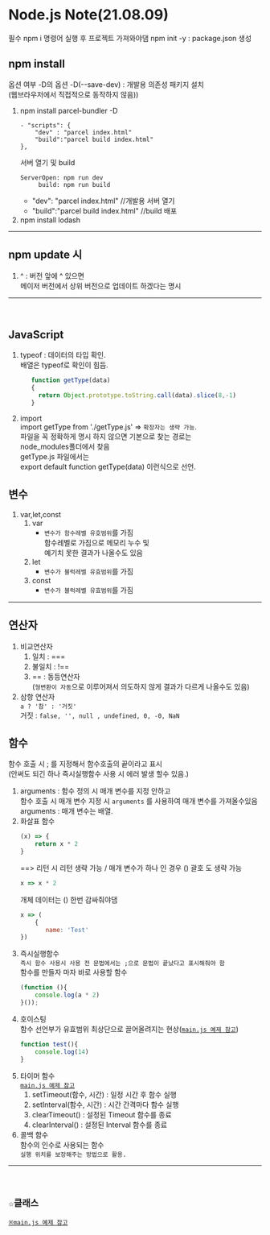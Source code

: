 # Node.js Note(21.08.09)
필수 npm i 명령어 실행 후 프로젝트 가져와야댐
npm init -y : package.json 생성

## npm install
옵션 여부 -D의 옵션 
-D(--save-dev) : 개발용 의존성 패키지 설치  
(웹브라우저에서 직접적으로 동작하지 않음))  
1. npm install parcel-bundler -D
    ```javascripts
    - "scripts": {
        "dev" : "parcel index.html"
        "build":"parcel build index.html"
    },
    ```
    서버 열기 및 build
    ```
    ServerOpen: npm run dev
         build: npm run build
    ```
    - "dev": "parcel index.html" //개발용 서버 열기
    - "build":"parcel build index.html" //build 배포
1. npm install lodash
---
## npm update 시 
1. ^ : 버전 앞에 ^ 있으면  
메이저 버전에서 상위 버전으로 업데이트 하겠다는 명시
---

</br>

## JavaScript
1. typeof : 데이터의 타입 확인.  
배열은 typeof로 확인이 힘듬.
   ```javascript
      function getType(data)
      {
        return Object.prototype.toString.call(data).slice(8,-1)
      }
   ```
1. import  
import getType from './getType.js' => `확장자는 생략 가능`.  
파일을 꼭 정확하게 명시 하지 않으면 기본으로 찾는 경로는  
node_modules폴더에서 찾음  
getType.js 파일에서는  
export default function getType(data) 이런식으로 선언.

## 변수
1. var,let,const
    1. var  
        - `변수가 함수레벨 유호범위`를 가짐  
        함수레벨로 가짐으로 메모리 누수 및  
        예기치 못한 결과가 나올수도 있음
    1. let
        - `변수가 블럭레벨 유효범위`를 가짐
    1. const
        - `변수가 블럭레벨 유효범위`를 가짐
---
## 연산자
1. 비교연산자  
    1. 일치 : ===
    1. 불일치 : !==
    1. == : 동등연산자  
    (`형변환이 자동`으로 이루어져서 의도하지 않게 결과가 다르게 나올수도 있음) 
1. 삼항 연산자  
`a ? '참' : '거짓'`  
거짓 : `false, '', null , undefined, 0, -0, NaN` 

## 함수
함수 호출 시 ; 를 지정해서 함수호출의 끝이라고 표시  
(안써도 되긴 하나 즉시실행함수 사용 시 에러 발생 할수 있음.)
1. arguments : 함수 정의 시 매개 변수를 지정 안하고  
함수 호출 시 매개 변수 지정 시 `arguments` 를 사용하여 매개 변수를 가져올수있음  
arguments : 매개 변수는 배열.  
1. 화살표 함수  
    ```javascript
    (x) => { 
        return x * 2 
    }
    ```
    ==> 리턴 시 리턴 생략 가능 / 매개 변수가 하나 인 경우 () 괄호 도 생략 가능  
    ```javascript
    x => x * 2
    ```
    개체 데이터는 () 한번 감싸줘야댐
    ```javascript
    x => (
        {       
           name: 'Test' 
    })
    ```
1. 즉시실행함수  
`즉시 함수 사용시 사용 전 문법에서는 ;으로 문법이 끝났다고 표시해줘야 함`  
함수를 만들자 마자 바로 사용할 함수  
    ```javascript
    (function (){
        console.log(a * 2)
    }());
    ```
1. 호이스팅  
함수 선언부가 유효범위 최상단으로 끌어올려지는 현상(<a href="https://github.com/backSeungWook/nodeNote/blob/master/main.js">`main.js 예제 참고`</a>)
    ```javascript
    function test(){
        console.log(14)
    }   
    ```
1. 타이머 함수  
<a href="https://github.com/backSeungWook/nodeNote/blob/master/main.js">`main.js 예제 참고`</a>
    1. setTimeout(함수, 시간) : 일정 시간 후 함수 실행
    1. setInterval(함수, 시간) : 시간 간격마다 함수 실행
    1. clearTimeout() : 설정된 Timeout 함수를 종료
    1. clearInterval() : 설정된 Interval 함수를 종료
1. 콜백 함수  
함수의 인수로 사용되는 함수  
`실행 위치를 보장해주는 방법으로 활용.`
--- 

</br>

## `☆클래스`
<a href="https://github.com/backSeungWook/nodeNote/blob/master/main.js">`※main.js 예제 참고`</a>  
